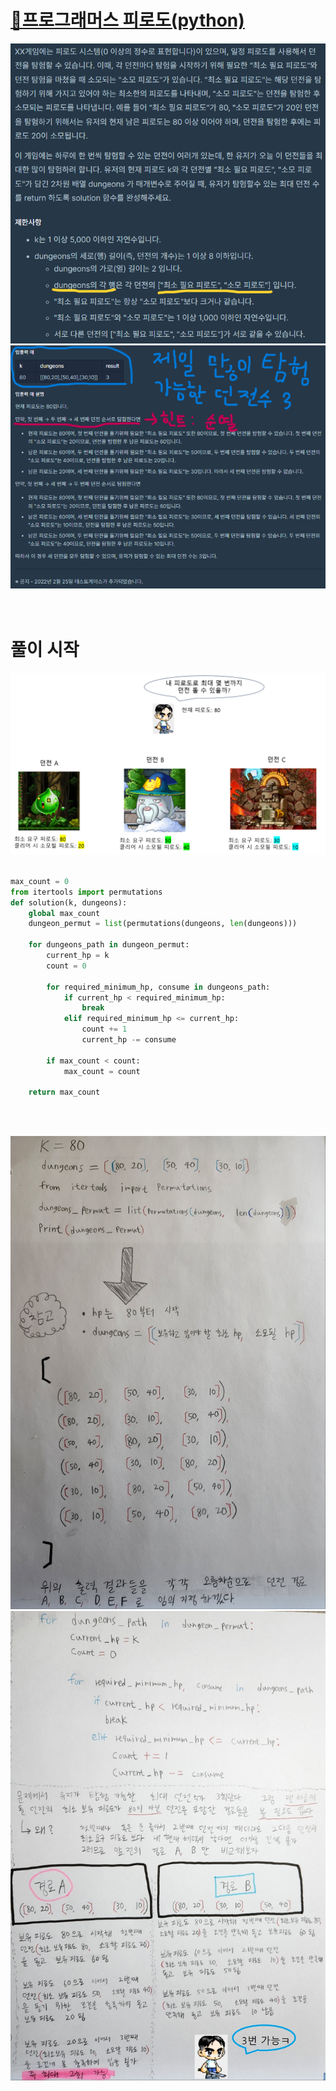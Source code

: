 # [🔨프로그래머스 피로도(python)](https://school.programmers.co.kr/learn/courses/30/lessons/87946)

![Desktop View](./pic/1.png)
![Desktop View](./pic/2.png)
<br>
<br>
<br>
# 풀이 시작
![Desktop View](./pic/5.png)
<br>
<br>

```py
max_count = 0
from itertools import permutations
def solution(k, dungeons):
    global max_count
    dungeon_permut = list(permutations(dungeons, len(dungeons))) 
    
    for dungeons_path in dungeon_permut:
        current_hp = k    
        count = 0 
        
        for required_minimum_hp, consume in dungeons_path:
            if current_hp < required_minimum_hp:
                break 
            elif required_minimum_hp <= current_hp:
                count += 1    
                current_hp -= consume            
            
        if max_count < count:
            max_count = count
    
    return max_count
```
<br>
<br>

![Desktop View](./pic/3.jpg)
![Desktop View](./pic/4.jpeg)